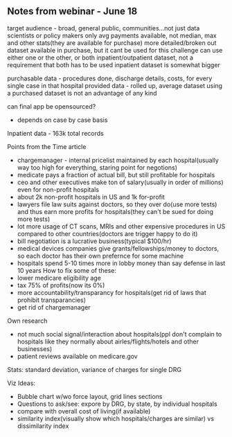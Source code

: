 Notes from webinar - June 18
------------------------------------------------------------------------------------------------------------------------------
target audience - broad, general public, communities...not just data scientists or policy makers
only avg payments available, not median, max and other stats(they are available for purchase)
more detailed/broken out dataset available in purchase, but it cant be used for this challenge
can use either one or the other, or both inpatient/outpatient dataset, not a requirement that both has to be used
inpatient dataset is somewhat bigger

purchasable data - procedures done, discharge details, costs, for every single case in that hospital
provided data - rolled up, average dataset
using a purchased dataset is not an advantage of any kind

can final app be opensourced?
- depends on case by case basis

Inpatient data - 163k total records


Points from the Time article 
- chargemanager - internal pricelist maintained by each hospital(usually way too high for everything, staring point for negotions)
- medicate pays a fraction of actual bill, but still profitable for hospitals
- ceo and other executives make ton of salary(usually in order of millions) even for non-profit hospitals
- about 2k non-profit hospitals in US and 1k for-profit
- lawyers file law suits against doctors, so they over do(use more tests) and thus earn more profits for hospitals(they can't be sued for doing more tests)
- lot more usage of CT scans, MRIs and other expensive procedures in US compared to other countries(doctors are trigger happy to do it)
- bill negotiation is a lucrative business(typical $100/hr)
- medical devices companies give grants/fellowships/money to doctors, so each doctor has their own prefernce for some machine
- hospitals spend 5-10 times more in lobby money than say defense in last 10 years
How to fix some of these:
- lower medicare eligibility age
- tax 75% of profits(now its 0%)
- more accountability/transparancy for hospitals(get rid of laws that prohibit transparancies)
- get rid of chargemanager

Own research
- not much social signal/interaction about hospitals(ppl don't complain to hospitals like they normally about airles/flights/hotels and other businesses)
- patient reviews available on medicare.gov

Stats:
standard deviation, variance of charges for single DRG


Viz Ideas:
- Bubble chart w/wo force layout, grid lines sections
- Questions to ask/see: expore by DRG, by state, by individual hospitals
- compare with overall cost of living(if available)
- similarity index(visually show which hospitals/charges are similar) vs dissimilarity index





